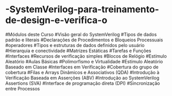 # -SystemVerilog-para-treinamento-de-design-e-verifica-o
#Módulos deste Curso
#Visão geral do SystemVerilog
#Tipos de dados padrão e literais
#Declarações de Procedimentos e Bloqueios Processuais
#operadores
#Tipos e estruturas de dados definidos pelo usuário
#Hierarquia e conectividade
#Matrizes Estáticas
#Tarefas e Funções
#Interfaces
#Recursos de verificação simples
#Blocos de Relógio
#Estímulo Aleatório
#Aulas Básicas
#Polimorfismo e Virtualidade
#Estímulo Aleatório Baseado em Classe
#Interfaces em Verificação
#Cobertura do grupo de cobertura
#Filas e Arrays Dinâmicos e Associativos (QDA)
#Introdução à Verificação Baseada em Asserções (ABV)
#Introdução ao SystemVerilog Assertions (SVA)
#Interface de programação direta (DPI)
#Sincronização entre Processos

